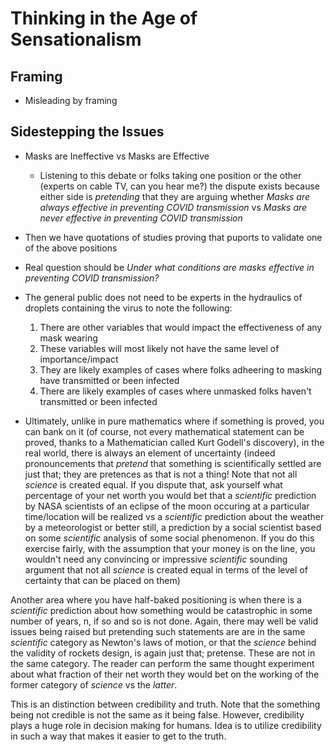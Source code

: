 # Thinking in the Age of Sensationalism

## Framing
 - Misleading by framing

 ## Sidestepping the Issues
 - Masks are Ineffective vs Masks are Effective
    - Listening to this debate or folks taking one position or the other (experts on cable TV, can you hear me?) the dispute exists because either side is _pretending_ that they are arguing whether _Masks are always effective in preventing COVID transmission_ vs _Masks are never effective in preventing COVID transmission_

 - Then we have quotations of studies proving that puports to validate one of the above positions

 - Real question should be _Under what conditions are masks effective in preventing COVID transmission?_

 - The general public does not need to be experts in the hydraulics of droplets containing the virus to note the following:
   1) There are other variables that would impact the effectiveness of any mask wearing
   2) These variables will most likely not have the same level of importance/impact
   3) They are likely examples of cases where folks adheering to masking have transmitted or been infected
   4) There are likely examples of cases where unmasked folks haven't transmitted or been infected
- Ultimately, unlike in pure mathematics where if something is proved, you can bank on it (of course, not every mathematical statement can be proved, thanks to a Mathematician called Kurt Godell's discovery), in the real world, there is always an element of uncertainty (indeed pronouncements that _pretend_ that something is scientifically settled are just that; they are pretences as that is not a thing! Note that not all _science_ is created equal. If you dispute that, ask yourself what percentage of your net worth you would bet that a _scientific_ prediction by NASA scientists of an eclipse of the moon occuring at a particular time/location will be realized vs a _scientific_ prediction about the weather by a meteorologist or better still, a prediction by a social scientist based on some _scientific_ analysis of some social phenomenon. If you do this exercise fairly, with the assumption that your money is on the line, you wouldn't need any convincing or impressive _scientific_ sounding argument that not all _science_ is created equal in terms of the level of certainty that can be placed on them)

Another area where you have half-baked positioning is when there is a _scientific_ prediction about how something would be catastrophic in some number of years, n, if so and so is not done. Again, there may well be valid issues being raised but pretending such statements are are in the same _scientific_ category as Newton's laws of motion, or that the _science_ behind the validity of rockets design, is again just that; pretense. These are not in the same category. The reader can perform the same thought experiment about what fraction of their net worth they would bet on the working of the former category of _science_ vs the _latter_.

This is an distinction between credibility and truth. Note that the something being not credible is not the same as it being false. However, credibility plays a huge role in decision making for humans. Idea is to utilize credibility in such a way that makes it easier to get to the truth.

